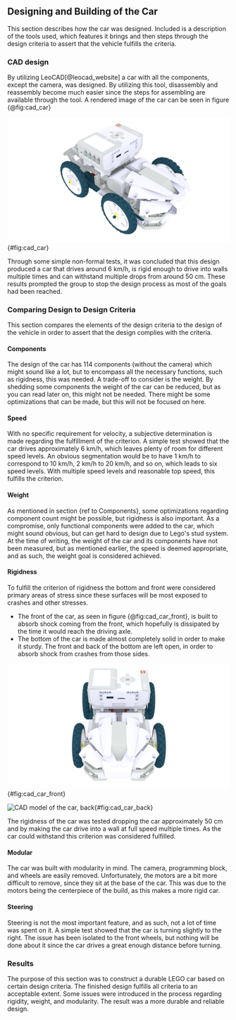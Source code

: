 ## Designing and Building of the Car
This section describes how the car was designed. Included is a description of the tools used, which features it brings and then steps through the design criteria to assert that the vehicle fulfills the criteria.

### CAD design
By utilizing LeoCAD[@leocad_website] a car with all the components, except the camera, was designed. By utilizing this tool, disassembly and reassembly become much easier since the steps for assembling are available through the tool. A rendered image of the car can be seen in figure {@fig:cad_car}

![CAD model of the car](report/assets/pictures/cad_car.png){#fig:cad_car}

Through some simple non-formal tests, it was concluded that this design produced a car that drives around 6 km/h, is rigid enough to drive into walls multiple times and can withstand multiple drops from around 50 cm. These results prompted the group to stop the design process as most of the goals had been reached.

### Comparing Design to Design Criteria
This section compares the elements of the design criteria to the design of the vehicle in order to assert that the design complies with the criteria.

#### Components
The design of the car has 114 components (without the camera) which might sound like a lot, but to encompass all the necessary functions, such as rigidness, this was needed. A trade-off to consider is the weight. By shedding some components the weight of the car can be reduced, but as you can read later on, this might not be needed. There might be some optimizations that can be made, but this will not be focused on here.

#### Speed
With no specific requirement for velocity, a subjective determination is made regarding the fulfillment of the criterion. A simple test showed that the car drives approximately 6 km/h, which leaves plenty of room for different speed levels. An obvious segmentation would be to have 1 km/h to correspond to 10 km/h, 2 km/h to 20 km/h, and so on, which leads to six speed levels. With multiple speed levels and reasonable top speed, this fulfills the criterion.

#### Weight
As mentioned in section {ref to Components}, some optimizations regarding component count might be possible, but rigidness is also important. As a compromise, only functional components were added to the car, which might sound obvious, but can get hard to design due to Lego's stud system. At the time of writing, the weight of the car and its components have not been measured, but as mentioned earlier, the speed is deemed appropriate, and as such, the weight goal is considered achieved.

#### Rigidness
To fulfill the criterion of rigidness the bottom and front were considered primary areas of stress since these surfaces will be most exposed to crashes and other stresses. 

* The front of the car, as seen in figure {@fig:cad_car_front}, is built to absorb shock coming from the front, which hopefully is dissipated by the time it would reach the driving axle. 
* The bottom of the car is made almost completely solid in order to make it sturdy. The front and back of the bottom are left open, in order to absorb shock from crashes from those sides.

![CAD model of the car, front](report/assets/pictures/cad_car_front.png){#fig:cad_car_front}

![CAD model of the car, back](report/assets/pictures/cad_car_back.png){#fig:cad_car_back}


The rigidness of the car was tested dropping the car approximately 50 cm and by making the car drive into a wall at full speed multiple times. As the car could withstand this criterion was considered fulfilled. 

#### Modular
The car was built with modularity in mind. The camera, programming block, and wheels are easily removed. Unfortunately, the motors are a bit more difficult to remove, since they sit at the base of the car. This was due to the motors being the centerpiece of the build, as this makes a more rigid car.

#### Steering
Steering is not the most important feature, and as such, not a lot of time was spent on it. A simple test showed that the car is turning slightly to the right. The issue has been isolated to the front wheels, but nothing will be done about it since the car drives a great enough distance before turning.

### Results
The purpose of this section was to construct a durable LEGO car based on certain design criteria. The finished design fulfills all criteria to an acceptable extent. Some issues were introduced in the process regarding rigidity, weight, and modularity. The result was a more durable and reliable design. 

